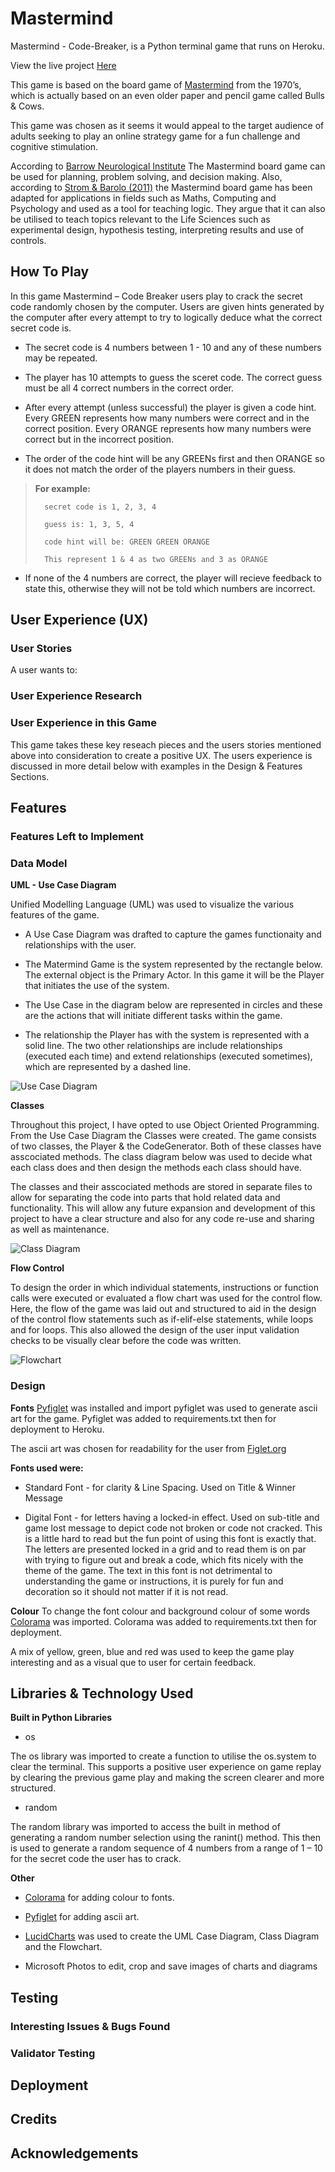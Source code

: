 # **Mastermind**

Mastermind - Code-Breaker, is a Python terminal game that runs on Heroku.

View the live project [Here](https://mastermind-code-breaker.herokuapp.com)

This game is based on the board game of [Mastermind]( https://en.wikipedia.org/wiki/Mastermind_(board_game)) from the 1970’s, which is actually based on an even older paper and pencil game called Bulls & Cows.

This game was chosen as it seems it would appeal to the target audience of adults seeking to play an online strategy game for a fun challenge and cognitive stimulation.

According to [Barrow Neurological Institute](https://www.barrowneuro.org/centers-programs/neurorehabilitation/resources/neuro-rehabilitation-apps-and-games/) The Mastermind board game can be used for planning, problem solving, and decision making.  Also, according to [Strom & Barolo (2011)](https://www.researchgate.net/publication/49785492_Using_the_Game_of_Mastermind_to_Teach_Practice_and_Discuss_Scientific_Reasoning_Skills) the Mastermind board game has been adapted for applications in fields such as Maths, Computing and Psychology and used as a tool for teaching logic.  They argue that it can also be utilised to teach topics relevant to the Life Sciences such as experimental design, hypothesis testing, interpreting results and use of controls.

## How To Play

In this game Mastermind – Code Breaker users play to crack the secret code randomly chosen by the computer.  Users are given hints generated by the computer after every attempt to try to logically deduce what the correct secret code is.  

*   The secret code is 4 numbers between 1 - 10 and any of these numbers may be repeated.

* The player has 10 attempts to guess the sceret code.  The correct guess must be all 4 correct numbers in the correct order.

* After every attempt (unless successful) the player is given a code hint.  Every GREEN represents how many numbers were correct and in the correct position.  Every ORANGE represents how many numbers were correct but in the incorrect position.  

* The order of the code hint will be any GREENs first and then ORANGE so it does not match the order of the players numbers in their guess.

>
>**For example:**
>
>       secret code is 1, 2, 3, 4
>
>       guess is: 1, 3, 5, 4
>
>       code hint will be: GREEN GREEN ORANGE
>
>       This represent 1 & 4 as two GREENs and 3 as ORANGE



* If none of the 4 numbers are correct, the player will recieve feedback to state this, otherwise they will not be told which numbers are incorrect.




## User Experience (UX)

### User Stories
A user wants to:


### User Experience Research

### User Experience in this Game
This game takes these key reseach pieces and the users stories mentioned above into consideration to create a positive UX.  The users experience is discussed in more detail below with examples in the Design & Features Sections.

## Features


### Features Left to Implement


### Data Model

**UML - Use Case Diagram**

Unified Modelling Language (UML) was used to visualize the various features of the game. 

* A Use Case Diagram was drafted to capture the games functionaity and relationships with the user.

* The Matermind Game is the system represented by the rectangle below.  The external object is the Primary Actor.  In this game it will be the Player that initiates the use of the system.

* The Use Case in the diagram below are represented in circles and these are the actions that will initiate different tasks within the game.

* The relationship the Player has with the system is represented with a solid line.  The two other relationships are include relationships (executed each time) and extend relationships (executed sometimes), which are represented by a dashed line.

![Use Case Diagram](assets/images/use-case-diagram.png)

**Classes**

Throughout this project, I have opted to use Object Oriented Programming. From the Use Case Diagram the Classes were created.  The game consists of two classes, the Player & the CodeGenerator.  Both of these classes have asscociated methods.  The class diagram below was used to decide what each class does and then design the methods each class should have.

The classes and their asscociated methods are stored in separate files to allow for separating the code into parts that hold related data and functionality.  This will allow any future expansion and development of this project to have a clear structure and also for any code re-use and sharing as well as maintenance.

![Class Diagram](assets/images/class-diagram.png)

**Flow Control**

To design the order in which individual statements, instructions or function calls were executed or evaluated a flow chart was used for the control flow.  Here, the flow of the game was laid out and structured to aid in the design of the control flow statements such as if-elif-else statements, while loops and for loops.  This also allowed the design of the user input validation checks to be visually clear before the code was written.

![Flowchart](assets/images/flowchart.png)


### Design

**Fonts**
[Pyfiglet](https://www.geeksforgeeks.org/python-ascii-art-using-pyfiglet-module/#:~:text=pyfiglet%20takes%20ASCII%20text%20and,pyfiglet%20module%20%3A%20pip%20install%20pyfiglet) was installed and import pyfiglet was used to generate ascii art for the game.  Pyfiglet was added to requirements.txt then for deployment to Heroku.

The ascii art was chosen for readability for the user from [Figlet.org](http://www.figlet.org/)

**Fonts used were:**

*   Standard Font - for clarity & Line Spacing.  Used on Title & Winner Message

*   Digital Font - for letters having a locked-in effect.  Used on sub-title and game lost message to depict code not broken or code not cracked.  This is a little hard to read but the fun point of using this font is exactly that.  The letters are presented locked in a grid and to read them is on par with trying to figure out and break a code, which fits nicely with the theme of the game.  The text in this font is not detrimental to understanding the game or instructions, it is purely for fun and decoration so it should not matter if it is not read.

**Colour**
To change the font colour and background colour of some words [Colorama](https://pypi.org/project/colorama/) was imported.  Colorama was added to requirements.txt then for deployment.  

A mix of yellow, green, blue and red was used to keep the game play interesting and as a visual que to user for certain feedback.

## Libraries & Technology Used

**Built in Python Libraries**

*   os

The os library was imported to create a function to utilise the os.system to clear the terminal.  This supports a positive user experience on game replay by clearing the previous game play and making the screen clearer and more structured.

*   random

The random library was imported to access the built in method of generating a random number selection using the ranint() method.  This then is used to generate a random sequence of 4 numbers from a range of 1 – 10 for the secret code the user has to crack.

**Other**
* [Colorama](https://pypi.org/project/colorama/) for adding colour to fonts.

*   [Pyfiglet](https://www.geeksforgeeks.org/python-ascii-art-using-pyfiglet-module/#:~:text=pyfiglet%20takes%20ASCII%20text%20and,pyfiglet%20module%20%3A%20pip%20install%20pyfiglet) for adding ascii art.

*   [LucidCharts](https://www.lucidchart.com/) was used to create the UML Case Diagram, Class Diagram and the Flowchart.

*   Microsoft Photos to edit, crop and save images of charts and diagrams

## Testing

### Interesting Issues & Bugs Found

### Validator Testing

## Deployment

## Credits

## Acknowledgements

